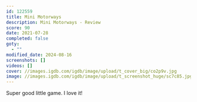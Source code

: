 ```yaml
---
id: 122559
title: Mini Motorways
description: Mini Motorways - Review
score: 90
date: 2021-07-28
completed: false
goty:
  - ""
modified_date: 2024-08-16
screenshots: []
videos: []
cover: //images.igdb.com/igdb/image/upload/t_cover_big/co2p9v.jpg
image: //images.igdb.com/igdb/image/upload/t_screenshot_huge/sc7c85.jpg
---
```

Super good little game. I love it!